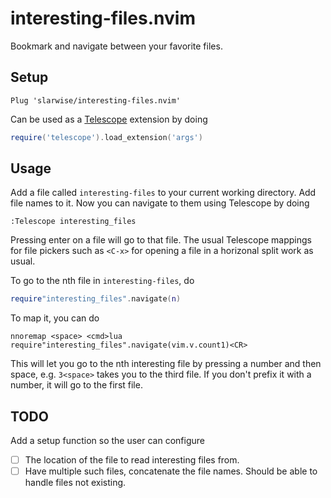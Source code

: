 # interesting-files.nvim

Bookmark and navigate between your favorite files.

## Setup

```vim
Plug 'slarwise/interesting-files.nvim'
```

Can be used as a [Telescope](https://github.com/nvim-telescope/telescope.nvim)
extension by doing 

```lua
require('telescope').load_extension('args')
```

## Usage

Add a file called `interesting-files` to your current working directory. Add
file names to it. Now you can navigate to them using Telescope by doing

```vim
:Telescope interesting_files
```

Pressing enter on a file will go to that file. The usual Telescope mappings for
file pickers such as `<C-x>` for opening a file in a horizonal split work as
usual.

To go to the nth file in `interesting-files`, do

```lua
require"interesting_files".navigate(n)
```

To map it, you can do

```vimscript
nnoremap <space> <cmd>lua require"interesting_files".navigate(vim.v.count1)<CR>
```

This will let you go to the nth interesting file by pressing a number and then
space, e.g. `3<space>` takes you to the third file. If you don't prefix it with
a number, it will go to the first file.

## TODO

Add a setup function so the user can configure

- [ ] The location of the file to read interesting files from.
- [ ] Have multiple such files, concatenate the file names. Should be able to
  handle files not existing.
